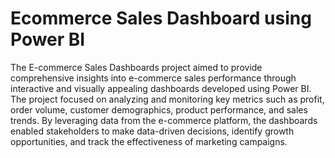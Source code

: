 # Ecommerce Sales Dashboard using Power BI

The E-commerce Sales Dashboards project aimed to provide comprehensive insights into e-commerce sales performance through interactive and visually appealing dashboards developed using Power BI. 
The project focused on analyzing and monitoring key metrics such as profit, order volume, customer demographics, product performance, and sales trends. 
By leveraging data from the e-commerce platform, the dashboards enabled stakeholders to make data-driven decisions, identify growth opportunities, and track the effectiveness of marketing campaigns.
